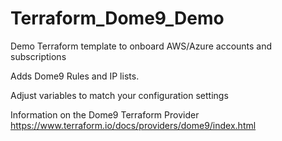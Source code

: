 # Terraform_Dome9_Demo

Demo Terraform template to onboard AWS/Azure accounts and subscriptions

Adds Dome9 Rules and IP lists.

Adjust variables to match your configuration settings

Information on the Dome9 Terraform Provider
https://www.terraform.io/docs/providers/dome9/index.html
